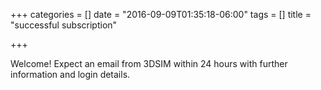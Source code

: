 +++
categories = []
date = "2016-09-09T01:35:18-06:00"
tags = []
title = "successful subscription"

+++

Welcome!  Expect an email from 3DSIM within 24 hours with further information and login details.
